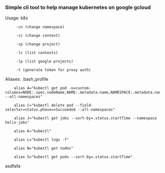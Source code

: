 ### Simple cli tool to help manage kubernetes on google gcloud

Usage:   k8s

		 -cn (change namespace)

		 -cc (change context)

		 -cp (change project)

		 -lc (list contexts)

		 -lp (list google projects)
		 
		 -t (generate token for proxy auth)

Aliases: .bash_profile

		alias A="kubectl get pod -o=custom-columns=NODE:.spec.nodeName,NAME:.metadata.name,NAMESPACE:.metadata.namespace --all-namespaces"

		alias C="kubectl delete pod --field-selector=status.phase==Succeeded --all-namespaces"

		alias J="kubectl get jobs --sort-by=.status.startTime --namespace helix-jobs"

		alias K="kubectl"

		alias L="kubectl logs -f"

		alias N="kubectl get nodes"

		alias S="kubectl get pods --sort-by=.status.startTime"
asdfafa